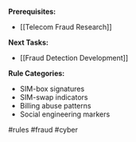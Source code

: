 **Prerequisites:**
- [[Telecom Fraud Research]]

**Next Tasks:**
- [[Fraud Detection Development]]

**Rule Categories:**
- SIM-box signatures
- SIM-swap indicators
- Billing abuse patterns
- Social engineering markers

#rules #fraud #cyber